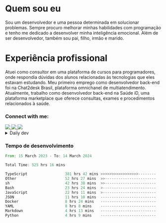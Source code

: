 # Quem sou eu
Sou um desenvolvedor e uma pessoa determinada em solucionar problemas. Sempre procuro melhorar minhas habilidades com programação e tenho me dedicado a desenvolver minha inteligência emocional. Além de ser desenvolvedor, também sou pai, filho, irmão e marido.

# Experiência profissional
Atuei como consultor em uma plataforma de cursos para programadores, onde respondia dúvidas dos alunos relacionadas às tecnologias que eles estavam estudando.
Meu primeiro emprego como desenvolvedor back-end foi na Chat2desk Brasil, plataforma omnichanel de multiatendimento.
Atualmente, trabalho como desenvolvedor back-end na Saúde iD, uma plataforma marketplace que oferece consultas, exames e procedimentos relacionados à saúde.

### Connect with me:
<a href="https://www.linkedin.com/in/theusmoreira" target="_blank" >
<img src="https://img.shields.io/badge/linkedin-%230077B5.svg?&style=for-the-badge&logo=linkedin&logoColor=white ">
</a>
<a href="https://www.instagram.com/matheus.s.moreira/" target="_blank">
<img src="https://img.shields.io/badge/instagram-%23E4405F.svg?&style=for-the-badge&logo=instagram&logoColor=white">
</a>
<a href="mailto:matheussm301@gmail.com"  target="_blank">
<img src="https://img.shields.io/badge/gmail-%23E4405F.svg?&style=for-the-badge&logo=gmail&logoColor=white">
</a>


<details>
  <summary>Daily dev </summary>
<p>
  <a href="https://app.daily.dev/matheussantos"><img src="https://github.com/matheus-santos-moreira/matheus-santos-moreira/blob/master/devcard.svg" width="200" alt="Matheus Santos's Dev Card"/></a>
 </p>
</details>

<h3>Tempo de desenvolvimento</h3>

<!--START_SECTION:waka-->

```rust
From: 15 March 2023 - To: 14 March 2024

Total Time: 525 hrs 16 mins

TypeScript                 381 hrs 42 mins >>>>>>>>>>>>>>>>>--------   66.07 %
Other                      52 hrs 27 mins  >>-----------------------   09.08 %
sh                         42 hrs 38 mins  >>-----------------------   07.38 %
Bash                       23 hrs 24 mins  >------------------------   04.05 %
JavaScript                 22 hrs 11 mins  >------------------------   03.84 %
JSON                       11 hrs 10 mins  -------------------------   01.93 %
Docker                     8 hrs 24 mins   -------------------------   01.45 %
YAML                       8 hrs 8 mins    -------------------------   01.41 %
Markdown                   4 hrs 13 mins   -------------------------   00.73 %
Python                     4 hrs 9 mins    -------------------------   00.72 %
```

<!--END_SECTION:waka-->
